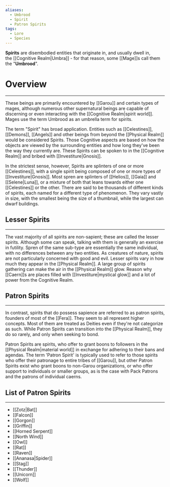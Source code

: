 ```yaml
---
aliases:
  - Umbrood
  - Spirit
  - Patron Spirits
tags:
  - Lore
  - Species
---
```

**Spirits** are disembodied entities that originate in, and usually dwell in, the [[Cognitive Realm|Umbra]] - for that reason, some [[Mage]]s call them the "**Umbrood**".
# Overview
---
These beings are primarily encountered by [[Garou]] and certain types of mages, although numerous other supernatural beings are capable of discerning or even interacting with the [[Cognitive Realm|spirit world]]. Mages use the term Umbrood as an umbrella term for spirits.

The term "Spirit" has broad application. Entities such as [[Celestines]], [[Demons]], [[Angels]] and other beings from beyond the [[Physical Realm]] would be considered Spirits. Those Cognitive aspects are based on how the objects are viewed by the surrounding entities and how long they've been the way they currently are. These Spirits can be spoken to in the [[Cognitive Realm]] and bribed with [[Investiture|Gnosis]].

In the strictest sense, however, Spirits are splinters of one or more [[Celestines]], with a single spirit being composed of one or more types of [[Investiture|Gnosis]]. Most spren are splinters of  [[Helios]], [[Gaia]] and [[Selene|Luna]], or a mixture of both that leans towards either one [[Celestines]] or the other. There are said to be thousands of different kinds of spirits, each named for a different type of phenomenon. They vary vastly in size, with the smallest being the size of a thumbnail, while the largest can dwarf buildings.
## Lesser Spirits
---
The vast majority of all spirits are non-sapient; these are called the lesser spirits. Although some can speak, talking with them is generally an exercise in futility. Spren of the same sub-type are essentially the same individual, with no differences between any two entities. As creatures of nature, spirits are not particularly concerned with good and evil. Lesser spirits vary in how much they appear in the [[Physical Realm]]. A large group of spirits gathering can make the air in the [[Physical Realm]] glow. Reason why [[Caern]]s are places filled with [[Investiture|mystical glow]] and a lot of power from the Cognitive Realm.
## Patron Spirits
---
In contrast, spirits that do possess sapience are referred to as patron spirits, founders of most of the [[Fera]]. They seem to all represent higher concepts. Most of them are treated as Deities even if they're not categorize as such. While Patron Spirits can transition into the [[Physical Realm]], they do so rarely, and only when seeking to bond.

Patron Spirits are spirits, who offer to grant boons to followers in the [[Physical Realm|material world]] in exchange for adhering to their bans and agendas. The term 'Patron Spirit' is typically used to refer to those spirits who offer their patronage to entire tribes of [[Garou]], but other Patron Spirits exist who grant boons to non-Garou organizations, or who offer support to individuals or smaller groups, as is the case with Pack Patrons and the patrons of individual caerns.
## List of Patron Spirits
---
- [[Zotz|Bat]]
- [[Falcon]]
- [[Gorgon]]
- [[Griffin]]
- [[Horned Serpent]]
- [[North Wind]]
- [[Owl]]
- [[Rat]]
- [[Raven]]
- [[Ananasa|Spider]]
- [[Stag]]
- [[Thunder]]
- [[Unicorn]]
- [[Wolf]]